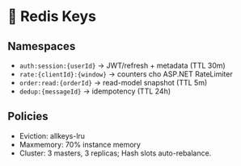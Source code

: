 # 🧰 Redis Keys

## Namespaces
- `auth:session:{userId}` → JWT/refresh + metadata (TTL 30m)
- `rate:{clientId}:{window}` → counters cho ASP.NET RateLimiter
- `order:read:{orderId}` → read-model snapshot (TTL 5m)
- `dedup:{messageId}` → idempotency (TTL 24h)

## Policies
- Eviction: allkeys-lru
- Maxmemory: 70% instance memory
- Cluster: 3 masters, 3 replicas; Hash slots auto-rebalance.
